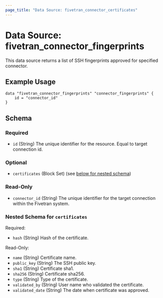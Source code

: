 ```yaml
---
page_title: "Data Source: fivetran_connector_certificates"
---
```


# Data Source: fivetran_connector_fingerprints

This data source returns a list of SSH fingerprints approved for specified connector.

## Example Usage

```hcl
data "fivetran_connector_fingerprints" "connector_fingerprints" {
    id = "connector_id"
}
```

<!-- schema generated by tfplugindocs -->
## Schema

### Required

- `id` (String) The unique identifier for the resource. Equal to target connection id.

### Optional

- `certificates` (Block Set) (see [below for nested schema](#nestedblock--certificates))

### Read-Only

- `connector_id` (String) The unique identifier for the target connection within the Fivetran system.

<a id="nestedblock--certificates"></a>
### Nested Schema for `certificates`

Required:

- `hash` (String) Hash of the certificate.

Read-Only:

- `name` (String) Certificate name.
- `public_key` (String) The SSH public key.
- `sha1` (String) Certificate sha1.
- `sha256` (String) Certificate sha256.
- `type` (String) Type of the certificate.
- `validated_by` (String) User name who validated the certificate.
- `validated_date` (String) The date when certificate was approved.